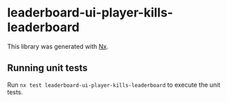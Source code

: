 # leaderboard-ui-player-kills-leaderboard

This library was generated with [Nx](https://nx.dev).

## Running unit tests

Run `nx test leaderboard-ui-player-kills-leaderboard` to execute the unit tests.
